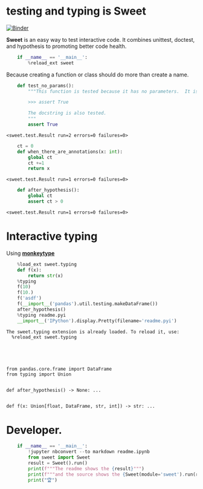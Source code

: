 
# testing and typing is __Sweet__
    
[![Binder](https://mybinder.org/badge.svg)](https://mybinder.org/v2/gh/deathbeds/sweet/master?filepath=readme.ipynb) 
   
__Sweet__ is an easy way to test interactive code. It combines unittest, doctest, and hypothesis to promoting better code health.


```python
    if __name__ == '__main__':
        %reload_ext sweet
```

Because creating a function or class should do more than create a name.


```python
    def test_no_params():
        """This function is tested because it has no parameters.  It is executed using FunctionTestCase

        >>> assert True

        The docstring is also tested.
        """
        assert True
```

    <sweet.test.Result run=2 errors=0 failures=0>



```python
    ct = 0
    def when_there_are_annotations(x: int):
        global ct
        ct +=1
        return x
```

    <sweet.test.Result run=1 errors=0 failures=0>



```python
    def after_hypothesis():
        global ct
        assert ct > 0
```

    <sweet.test.Result run=1 errors=0 failures=0>


# Interactive typing 

Using [__monkeytype__]()


```python
    %load_ext sweet.typing
    def f(x):
        return str(x)
    %typing
    f(10)
    f(10.)
    f('asdf')
    f(__import__('pandas').util.testing.makeDataFrame())
    after_hypothesis()
    %typing readme.pyi
    __import__('IPython').display.Pretty(filename='readme.pyi')
```

    The sweet.typing extension is already loaded. To reload it, use:
      %reload_ext sweet.typing





    from pandas.core.frame import DataFrame
    from typing import Union
    
    
    def after_hypothesis() -> None: ...
    
    
    def f(x: Union[float, DataFrame, str, int]) -> str: ...



# Developer.


```python
    if __name__ == '__main__':
        !jupyter nbconvert --to markdown readme.ipynb
        from sweet import Sweet
        result = Sweet().run()
        print(f"""The readme shows the {result}""")
        print(f"""and the source shows the {Sweet(module='sweet').run(result)}""")
        print("🏆")
```
